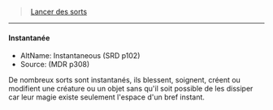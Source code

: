 ﻿---
!GenericItem
Name: Instantanée
Id: spellcasting_hd.md#instantanée
ParentLink: spellcasting_hd.md#lancer-des-sorts
ParentName: Lancer des sorts
NameLevel: 4
AltName: Instantaneous (SRD p102)
Source: (MDR p308)
Attributes: {}
---
> [Lancer des sorts](hd_spellcasting.md)

---

#### Instantanée

- AltName: Instantaneous (SRD p102)
- Source: (MDR p308)

De nombreux sorts sont instantanés, ils blessent, soignent, créent ou modifient une créature ou un objet sans qu'il soit possible de les dissiper car leur magie existe seulement l'espace d'un bref instant.


